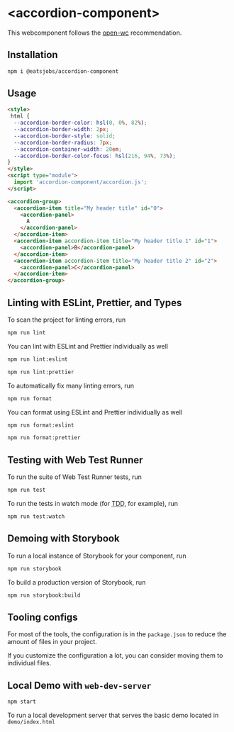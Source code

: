 # \<accordion-component>

This webcomponent follows the [open-wc](https://github.com/open-wc/open-wc) recommendation.

## Installation
```bash
npm i @eatsjobs/accordion-component
```

## Usage
```html
<style>
 html {
  --accordion-border-color: hsl(0, 0%, 82%);
  --accordion-border-width: 2px;
  --accordion-border-style: solid;
  --accordion-border-radius: 7px;
  --accordion-container-width: 20em;
  --accordion-border-color-focus: hsl(216, 94%, 73%);
}
</style>
<script type="module">
  import 'accordion-component/accordion.js';
</script>

<accordion-group>
  <accordion-item title="My header title" id="0">
    <accordion-panel>
      A
    </accordion-panel>
  </accordion-item>
  <accordion-item accordion-item title="My header title 1" id="1">
    <accordion-panel>B</accordion-panel>
  </accordion-item>
  <accordion-item accordion-item title="My header title 2" id="2">
    <accordion-panel>C</accordion-panel>
  </accordion-item>
</accordion-group>
```

## Linting with ESLint, Prettier, and Types
To scan the project for linting errors, run
```bash
npm run lint
```

You can lint with ESLint and Prettier individually as well
```bash
npm run lint:eslint
```
```bash
npm run lint:prettier
```

To automatically fix many linting errors, run
```bash
npm run format
```

You can format using ESLint and Prettier individually as well
```bash
npm run format:eslint
```
```bash
npm run format:prettier
```

## Testing with Web Test Runner
To run the suite of Web Test Runner tests, run
```bash
npm run test
```

To run the tests in watch mode (for <abbr title="test driven development">TDD</abbr>, for example), run

```bash
npm run test:watch
```

## Demoing with Storybook
To run a local instance of Storybook for your component, run
```bash
npm run storybook
```

To build a production version of Storybook, run
```bash
npm run storybook:build
```


## Tooling configs

For most of the tools, the configuration is in the `package.json` to reduce the amount of files in your project.

If you customize the configuration a lot, you can consider moving them to individual files.

## Local Demo with `web-dev-server`
```bash
npm start
```
To run a local development server that serves the basic demo located in `demo/index.html`
